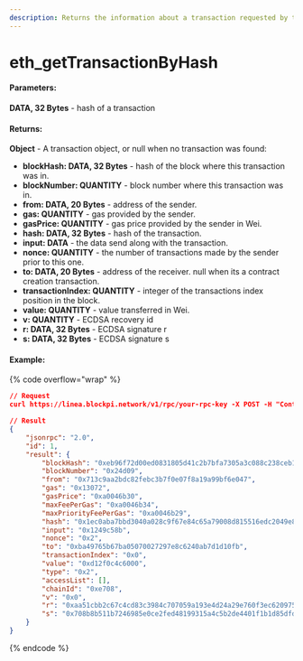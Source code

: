 ```yaml
---
description: Returns the information about a transaction requested by transaction hash.
---
```


# eth\_getTransactionByHash

#### **Parameters:**

**DATA, 32 Bytes** - hash of a transaction

#### **Returns:**

**Object** - A transaction object, or null when no transaction was found:

* **blockHash: DATA, 32 Bytes** - hash of the block where this transaction was in.
* **blockNumber: QUANTITY** - block number where this transaction was in.
* **from: DATA, 20 Bytes** - address of the sender.
* **gas: QUANTITY** - gas provided by the sender.
* **gasPrice: QUANTITY** - gas price provided by the sender in Wei.
* **hash: DATA, 32 Bytes** - hash of the transaction.
* **input: DATA** - the data send along with the transaction.
* **nonce: QUANTITY** - the number of transactions made by the sender prior to this one.
* **to: DATA, 20 Bytes** - address of the receiver. null when its a contract creation transaction.
* **transactionIndex: QUANTITY** - integer of the transactions index position in the block.
* **value: QUANTITY** - value transferred in Wei.
* **v: QUANTITY** - ECDSA recovery id
* **r: DATA, 32 Bytes** - ECDSA signature r
* **s: DATA, 32 Bytes** - ECDSA signature s

#### Example:

{% code overflow="wrap" %}
```json
// Request
curl https://linea.blockpi.network/v1/rpc/your-rpc-key -X POST -H "Content-Type: application/json" --data '{"jsonrpc":"2.0","method":"eth_getTransactionByHash","params":["0x1ec0aba7bbd3040a028c9f67e84c65a79008d815516edc2049e81a33c33a1bfd"],"id":1}'

// Result
{
    "jsonrpc": "2.0",
    "id": 1,
    "result": {
        "blockHash": "0xeb96f72d00ed0831805d41c2b7bfa7305a3c088c238ceb1dbcc0aeb3fed921a9",
        "blockNumber": "0x24d09",
        "from": "0x713c9aa2bdc82febc3b7f0e07f8a19a99bf6e047",
        "gas": "0x13072",
        "gasPrice": "0xa0046b30",
        "maxFeePerGas": "0xa0046b34",
        "maxPriorityFeePerGas": "0xa0046b29",
        "hash": "0x1ec0aba7bbd3040a028c9f67e84c65a79008d815516edc2049e81a33c33a1bfd",
        "input": "0x1249c58b",
        "nonce": "0x2",
        "to": "0xba49765b67ba05070027297e8c6240ab7d1d10fb",
        "transactionIndex": "0x0",
        "value": "0xd12f0c4c6000",
        "type": "0x2",
        "accessList": [],
        "chainId": "0xe708",
        "v": "0x0",
        "r": "0xaa51cbb2c67c4cd83c3984c707059a193e4d24a29e760f3ec620975d5fc1541f",
        "s": "0x708b8b511b7246985e0ce2fed48199315a4c5b2de4401f1b1d85dfd482839302"
    }
}
```
{% endcode %}
